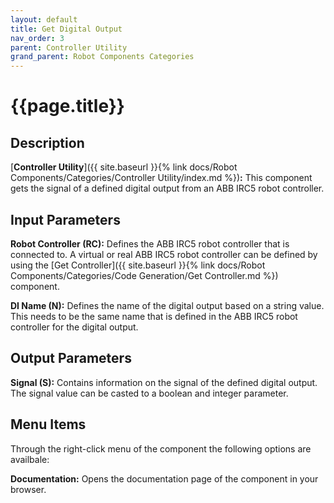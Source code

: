 ```yaml
---
layout: default
title: Get Digital Output
nav_order: 3
parent: Controller Utility
grand_parent: Robot Components Categories
---
```


# **{{page.title}}**

## **Description**

[**Controller Utility**]({{ site.baseurl }}{% link docs/Robot Components/Categories/Controller Utility/index.md %})**:** This component gets the signal of a defined digital output from an ABB IRC5 robot controller.

## **Input Parameters**

**Robot Controller (RC):** Defines the ABB IRC5 robot controller that is connected to. A virtual or real ABB IRC5 robot controller can be defined by using the [Get Controller]({{ site.baseurl }}{% link docs/Robot Components/Categories/Code Generation/Get Controller.md %}) component.

**DI Name (N):** Defines the name of the digital output based on a string value. This needs to be the same name that is defined in the ABB IRC5 robot controller for the digital output.

## **Output Parameters**

**Signal (S):** Contains information on the signal of the defined digital output. The signal value can be casted to a boolean and integer parameter.

## **Menu Items**

Through the right-click menu of the component the following options are availbale:

**Documentation:** Opens the documentation page of the component in your browser.
